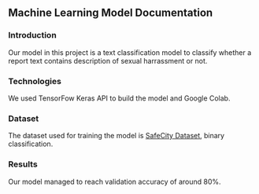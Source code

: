 ## Machine Learning Model Documentation

### Introduction
Our model in this project is a text classification model to classify whether a report text contains description of sexual harrassment or not.

### Technologies
We used TensorFow Keras API to build the model and Google Colab.

### Dataset
The dataset used for training the model is [SafeCity Dataset](https://github.com/swkarlekar/safecity), binary classification.

### Results
Our model managed to reach validation accuracy of around 80%.
